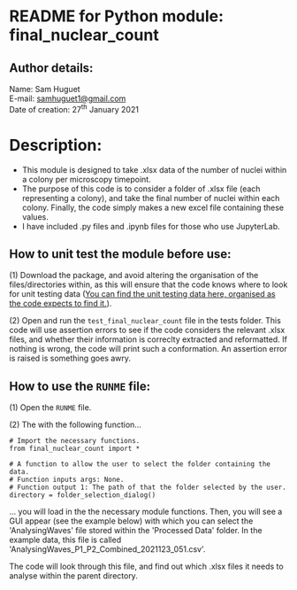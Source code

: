 # README for Python module: final_nuclear_count

## Author details: 
Name: Sam Huguet  
E-mail: samhuguet1@gmail.com  
Date of creation: 27<sup>th</sup> January 2021

# Description: 
- This module is designed to take .xlsx data of the number of nuclei within a colony per microscopy timepoint. 
- The purpose of this code is to consider a folder of .xlsx file (each representing a colony), and take the final number of nuclei within each colony. Finally, the code simply makes a new excel file containing these values.
- I have included .py files and .ipynb files for those who use JupyterLab. 

## How to unit test the module before use: 

(1) Download the package, and avoid altering the organisation of the files/directories within, as this will ensure that the code knows where to look for unit testing data ([You can find the unit testing data here, organised as the code expects to find it.](https://github.com/SamHSoftware/PhD/tree/main/final-nuclear-count/data)).

(2) Open and run the ```test_final_nuclear_count``` file in the tests folder. This code will use assertion errors to see if the code considers the relevant .xlsx files, and whether their information is correclty extracted and reformatted. If nothing is wrong, the code will print such a conformation. An assertion error is raised is something goes awry. 

## How to use the ```RUNME``` file: 

(1) Open the ```RUNME``` file. 
    
(2) The with the following function... 
```
# Import the necessary functions.
from final_nuclear_count import *

# A function to allow the user to select the folder containing the data.
# Function inputs args: None. 
# Function output 1: The path of that the folder selected by the user. 
directory = folder_selection_dialog()
```
... you will load in the the necessary module functions. Then, you will see a GUI appear (see the example below) with which you can select the 'AnalysingWaves' file stored within the 'Processed Data' folder. In the example data, this file is called 'AnalysingWaves_P1_P2_Combined_2021123_051.csv'. 


The code will look through this file, and find out which .xlsx files it needs to analyse within the parent directory. 